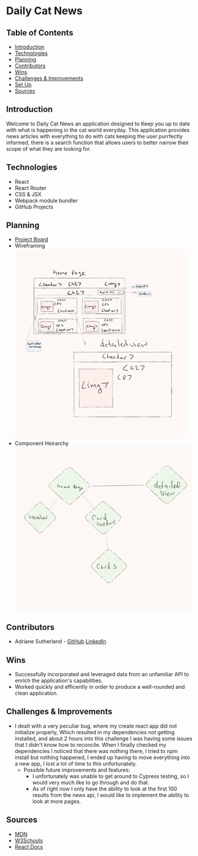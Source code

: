 # Daily Cat News
## Table of Contents
  - [Introduction](#Introduction)
  - [Technologies](#Technologies)
  - [Planning](#Planning)
  - [Contributors](#Contributors)
  - [Wins](#Wins)
  - [Challenges & Improvements](#Challenges-&-Improvements)
  - [Set Up](#Set-Up)
  - [Sources](#Sources)
## Introduction
Welcome to Daily Cat News an application designed to Keep you up to date with what is happening in the cat world everyday. This application provides news articles with everything to do with cats keeping the user purrfectly informed, there is a search function that allows users to better narrow their scope of what they are looking for.
## Technologies
  - React
  - React Router
  - CSS & JSX
  - Webpack module bundler
  - GitHub Projects
## Planning
- [Project Board](https://github.com/users/asutherland91/projects/2/views/1)
- Wireframing         
![Alt text](<src/Assets/image (1).png>)
- Component Heirarchy ![Alt text](src/Assets/ima.png)

## Contributors
  - Adriane Sutherland - [GitHub](https://github.com/asutherland91) [LinkedIn](https://www.linkedin.com/in/adrianesutherland/)
## Wins
- Successfully incorporated and leveraged data from an unfamiliar API to enrich the application's capabilities.
- Worked quickly and efficently in order to produce a well-rounded and clean application.
## Challenges & Improvements
- I dealt with a very peculiar bug, where my create react app did not initialize properly, Which resulted in my dependencies not getting installed, and about 2 hours into this challenge I was having some issues that I didn't know how to reconcile.  When I finally checked my dependencies I noticed that there was nothing there, I tried to npm install but nothing happened, I ended up having to  move everything into a new app, I lost a lot of time to this unfortunately. 
  - Possible future improvements and features:
    - I unfortunately was unable to get around to Cypress testing, so I would very much like to go through and do that.
    - As of right now I only have the ability to look at the first 100 results from the news api, I would like to implement the ability to look at more pages.
## Sources
  - [MDN](http://developer.mozilla.org/en-US/)
  - [W3Schools](https://www.w3schools.com/)
  - [React Docs](https://reactjs.org/docs/getting-started.html)